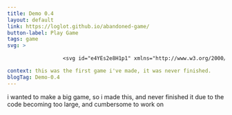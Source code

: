 ```yaml
---
title: Demo 0.4
layout: default
link: https://loglot.github.io/abandoned-game/
button-label: Play Game
tags: game
svg: >
    
                  <svg id="e4YEs2e8H1p1" xmlns="http://www.w3.org/2000/svg" xmlns:xlink="http://www.w3.org/1999/xlink" viewBox="0 0 300 300" width="100px" height="100px" shape-rendering="geometricPrecision" text-rendering="geometricPrecision"><ellipse rx="145.962677" ry="145.962677" transform="matrix(.913055 0 0 0.913055 150 150)" fill="rgba(0,0,0,0)" stroke="#fff" stroke-width="30"/><rect width="124.349543" height="23.497219" rx="11.75" ry="11.75" transform="matrix(.945022 0 0 1.196104 7.455568 135.947442)" fill="#fff" stroke-width="0"/></svg>

context: this was the first game i've made, it was never finished.
blogTag: Demo-0.4
---
```

i wanted to make a big game, so i made this, and never finished it due to the code becoming too large, and cumbersome to work on